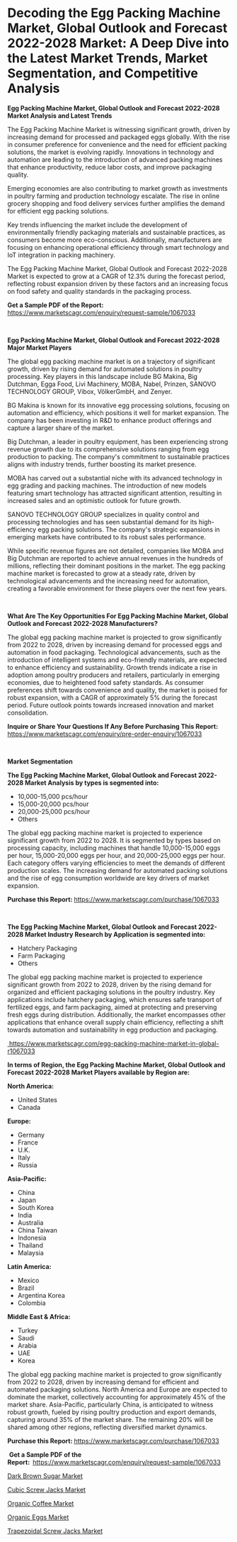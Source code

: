 <p><h1>Decoding the Egg Packing Machine Market, Global Outlook and Forecast 2022-2028 Market: A Deep Dive into the Latest Market Trends, Market Segmentation, and Competitive Analysis</h1></p><p><strong>Egg Packing Machine Market, Global Outlook and Forecast 2022-2028 Market Analysis and Latest Trends</strong></p>
<p><p>The Egg Packing Machine Market is witnessing significant growth, driven by increasing demand for processed and packaged eggs globally. With the rise in consumer preference for convenience and the need for efficient packing solutions, the market is evolving rapidly. Innovations in technology and automation are leading to the introduction of advanced packing machines that enhance productivity, reduce labor costs, and improve packaging quality. </p><p>Emerging economies are also contributing to market growth as investments in poultry farming and production technology escalate. The rise in online grocery shopping and food delivery services further amplifies the demand for efficient egg packing solutions. </p><p>Key trends influencing the market include the development of environmentally friendly packaging materials and sustainable practices, as consumers become more eco-conscious. Additionally, manufacturers are focusing on enhancing operational efficiency through smart technology and IoT integration in packing machinery.</p><p>The Egg Packing Machine Market, Global Outlook and Forecast 2022-2028 Market is expected to grow at a CAGR of 12.3% during the forecast period, reflecting robust expansion driven by these factors and an increasing focus on food safety and quality standards in the packaging process.</p></p>
<p><strong>Get a Sample PDF of the Report:&nbsp;</strong> <a href="https://www.marketscagr.com/enquiry/request-sample/1067033?utm_campaign=1126&utm_medium=2&utm_source=Github&utm_content=ia&utm_term=17112024&utm_id=egg-packing-machine-market-global-outlook-and-forecast-2022-2028">https://www.marketscagr.com/enquiry/request-sample/1067033</a></p>
<p>&nbsp;</p>
<p><strong>Egg Packing Machine Market, Global Outlook and Forecast 2022-2028 Major Market Players</strong></p>
<p><p>The global egg packing machine market is on a trajectory of significant growth, driven by rising demand for automated solutions in poultry processing. Key players in this landscape include BG Makina, Big Dutchman, Egga Food, Livi Machinery, MOBA, Nabel, Prinzen, SANOVO TECHNOLOGY GROUP, Vibox, VölkerGmbH, and Zenyer.</p><p>BG Makina is known for its innovative egg processing solutions, focusing on automation and efficiency, which positions it well for market expansion. The company has been investing in R&D to enhance product offerings and capture a larger share of the market.</p><p>Big Dutchman, a leader in poultry equipment, has been experiencing strong revenue growth due to its comprehensive solutions ranging from egg production to packing. The company's commitment to sustainable practices aligns with industry trends, further boosting its market presence.</p><p>MOBA has carved out a substantial niche with its advanced technology in egg grading and packing machines. The introduction of new models featuring smart technology has attracted significant attention, resulting in increased sales and an optimistic outlook for future growth.</p><p>SANOVO TECHNOLOGY GROUP specializes in quality control and processing technologies and has seen substantial demand for its high-efficiency egg packing solutions. The company's strategic expansions in emerging markets have contributed to its robust sales performance.</p><p>While specific revenue figures are not detailed, companies like MOBA and Big Dutchman are reported to achieve annual revenues in the hundreds of millions, reflecting their dominant positions in the market. The egg packing machine market is forecasted to grow at a steady rate, driven by technological advancements and the increasing need for automation, creating a favorable environment for these players over the next few years.</p></p>
<p>&nbsp;</p>
<p><strong>What Are The Key Opportunities For Egg Packing Machine Market, Global Outlook and Forecast 2022-2028 Manufacturers?</strong></p>
<p><p>The global egg packing machine market is projected to grow significantly from 2022 to 2028, driven by increasing demand for processed eggs and automation in food packaging. Technological advancements, such as the introduction of intelligent systems and eco-friendly materials, are expected to enhance efficiency and sustainability. Growth trends indicate a rise in adoption among poultry producers and retailers, particularly in emerging economies, due to heightened food safety standards. As consumer preferences shift towards convenience and quality, the market is poised for robust expansion, with a CAGR of approximately 5% during the forecast period. Future outlook points towards increased innovation and market consolidation.</p></p>
<p><strong>Inquire or Share Your Questions If Any Before Purchasing This Report:</strong> <a href="https://www.marketscagr.com/enquiry/pre-order-enquiry/1067033?utm_campaign=1126&utm_medium=2&utm_source=Github&utm_content=ia&utm_term=17112024&utm_id=egg-packing-machine-market-global-outlook-and-forecast-2022-2028">https://www.marketscagr.com/enquiry/pre-order-enquiry/1067033</a></p>
<p>&nbsp;</p>
<p><strong>Market Segmentation</strong></p>
<p><strong>The Egg Packing Machine Market, Global Outlook and Forecast 2022-2028 Market Analysis by types is segmented into:</strong></p>
<p><ul><li>10,000-15,000 pcs/hour</li><li>15,000-20,000 pcs/hour</li><li>20,000-25,000 pcs/hour</li><li>Others</li></ul></p>
<p><p>The global egg packing machine market is projected to experience significant growth from 2022 to 2028. It is segmented by types based on processing capacity, including machines that handle 10,000-15,000 eggs per hour, 15,000-20,000 eggs per hour, and 20,000-25,000 eggs per hour. Each category offers varying efficiencies to meet the demands of different production scales. The increasing demand for automated packing solutions and the rise of egg consumption worldwide are key drivers of market expansion.</p></p>
<p><strong>Purchase this Report:&nbsp;</strong><a href="https://www.marketscagr.com/purchase/1067033?utm_campaign=1126&utm_medium=2&utm_source=Github&utm_content=ia&utm_term=17112024&utm_id=egg-packing-machine-market-global-outlook-and-forecast-2022-2028">https://www.marketscagr.com/purchase/1067033</a></p>
<p>&nbsp;</p>
<p><strong>The Egg Packing Machine Market, Global Outlook and Forecast 2022-2028 Market Industry Research by Application is segmented into:</strong></p>
<p><ul><li>Hatchery Packaging</li><li>Farm Packaging</li><li>Others</li></ul></p>
<p><p>The global egg packing machine market is projected to experience significant growth from 2022 to 2028, driven by the rising demand for organized and efficient packaging solutions in the poultry industry. Key applications include hatchery packaging, which ensures safe transport of fertilized eggs, and farm packaging, aimed at protecting and preserving fresh eggs during distribution. Additionally, the market encompasses other applications that enhance overall supply chain efficiency, reflecting a shift towards automation and sustainability in egg production and packaging.</p></p>
<p><a href="https://www.marketscagr.com/egg-packing-machine-market-in-global-r1067033?utm_campaign=1126&utm_medium=2&utm_source=Github&utm_content=ia&utm_term=17112024&utm_id=egg-packing-machine-market-global-outlook-and-forecast-2022-2028">&nbsp;https://www.marketscagr.com/egg-packing-machine-market-in-global-r1067033</a></p>
<p><strong>In terms of Region, the Egg Packing Machine Market, Global Outlook and Forecast 2022-2028 Market Players available by Region are:</strong></p>
<p>
    <p> <strong> North America: </strong>
        <ul>
            <li>United States</li>
            <li>Canada</li>
        </ul>
        </p> 
    <p> <strong> Europe: </strong>
        <ul>
            <li>Germany</li>
            <li>France</li>
            <li>U.K.</li>
            <li>Italy</li>
            <li>Russia</li>
        </ul>
        </p> 
    <p> <strong> Asia-Pacific: </strong>
        <ul>
            <li>China</li>
            <li>Japan</li>
            <li>South Korea</li>
            <li>India</li>
            <li>Australia</li>
            <li>China Taiwan</li>
            <li>Indonesia</li>
            <li>Thailand</li>
            <li>Malaysia</li>
        </ul>
        </p> 
    <p> <strong> Latin America: </strong>
        <ul>
            <li>Mexico</li>
            <li>Brazil</li>
            <li>Argentina Korea</li>
            <li>Colombia</li>
        </ul>
        </p> 
    <p> <strong> Middle East & Africa: </strong>
        <ul>
            <li>Turkey</li>
            <li>Saudi</li>
            <li>Arabia</li>
            <li>UAE</li>
            <li>Korea</li>
        </ul>
    </p>
    </p>
<p><p>The global egg packing machine market is projected to grow significantly from 2022 to 2028, driven by increasing demand for efficient and automated packaging solutions. North America and Europe are expected to dominate the market, collectively accounting for approximately 45% of the market share. Asia-Pacific, particularly China, is anticipated to witness robust growth, fueled by rising poultry production and export demands, capturing around 35% of the market share. The remaining 20% will be shared among other regions, reflecting diversified market dynamics.</p></p>
<p><strong>Purchase this Report: </strong><a href="https://www.marketscagr.com/purchase/1067033?utm_campaign=1126&utm_medium=2&utm_source=Github&utm_content=ia&utm_term=17112024&utm_id=egg-packing-machine-market-global-outlook-and-forecast-2022-2028">https://www.marketscagr.com/purchase/1067033</a></p>
<p>&nbsp;<strong>Get a Sample PDF of the Report:&nbsp;&nbsp;</strong><a href="https://www.marketscagr.com/enquiry/request-sample/1067033?utm_campaign=1126&utm_medium=2&utm_source=Github&utm_content=ia&utm_term=17112024&utm_id=egg-packing-machine-market-global-outlook-and-forecast-2022-2028">https://www.marketscagr.com/enquiry/request-sample/1067033</a></p>
<p><strong></strong></p>
<p><p><a href="https://www.linkedin.com/pulse/global-dark-brown-sugar-market-trends-innovations-forward-looking-qtrcf?utm_campaign=1126&utm_medium=2&utm_source=Github&utm_content=ia&utm_term=17112024&utm_id=egg-packing-machine-market-global-outlook-and-forecast-2022-2028">Dark Brown Sugar Market</a></p><p><a href="https://issuu.com/reportprime-2/docs/cubic-screw-jacks-market-size-2030._fabe8848ca7448?utm_campaign=1126&utm_medium=2&utm_source=Github&utm_content=ia&utm_term=17112024&utm_id=egg-packing-machine-market-global-outlook-and-forecast-2022-2028">Cubic Screw Jacks Market</a></p><p><a href="https://www.linkedin.com/pulse/organic-coffee-industry-sector-market-dynamics-future-scenarios-nfxuf?utm_campaign=1126&utm_medium=2&utm_source=Github&utm_content=ia&utm_term=17112024&utm_id=egg-packing-machine-market-global-outlook-and-forecast-2022-2028">Organic Coffee Market</a></p><p><a href="https://www.linkedin.com/pulse/organic-eggs-market-revolution-size-share-emerging-trends-2024-2lsyf?utm_campaign=1126&utm_medium=2&utm_source=Github&utm_content=ia&utm_term=17112024&utm_id=egg-packing-machine-market-global-outlook-and-forecast-2022-2028">Organic Eggs Market</a></p><p><a href="https://issuu.com/reportprime-2/docs/trapezoidal-screw-jacks-market-size_3dabab9b08d550?utm_campaign=1126&utm_medium=2&utm_source=Github&utm_content=ia&utm_term=17112024&utm_id=egg-packing-machine-market-global-outlook-and-forecast-2022-2028">Trapezoidal Screw Jacks Market</a></p></p>